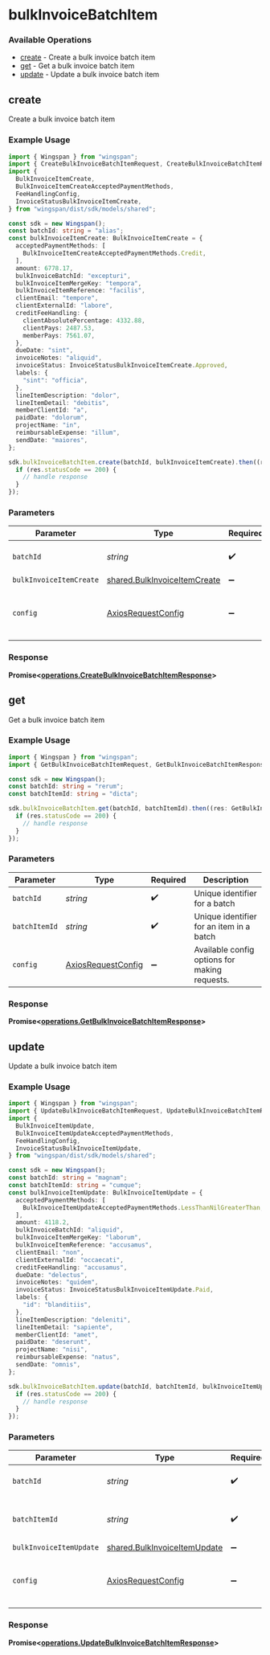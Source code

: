 # bulkInvoiceBatchItem

### Available Operations

* [create](#create) - Create a bulk invoice batch item
* [get](#get) - Get a bulk invoice batch item
* [update](#update) - Update a bulk invoice batch item

## create

Create a bulk invoice batch item

### Example Usage

```typescript
import { Wingspan } from "wingspan";
import { CreateBulkInvoiceBatchItemRequest, CreateBulkInvoiceBatchItemResponse } from "wingspan/dist/sdk/models/operations";
import {
  BulkInvoiceItemCreate,
  BulkInvoiceItemCreateAcceptedPaymentMethods,
  FeeHandlingConfig,
  InvoiceStatusBulkInvoiceItemCreate,
} from "wingspan/dist/sdk/models/shared";

const sdk = new Wingspan();
const batchId: string = "alias";
const bulkInvoiceItemCreate: BulkInvoiceItemCreate = {
  acceptedPaymentMethods: [
    BulkInvoiceItemCreateAcceptedPaymentMethods.Credit,
  ],
  amount: 6778.17,
  bulkInvoiceBatchId: "excepturi",
  bulkInvoiceItemMergeKey: "tempora",
  bulkInvoiceItemReference: "facilis",
  clientEmail: "tempore",
  clientExternalId: "labore",
  creditFeeHandling: {
    clientAbsolutePercentage: 4332.88,
    clientPays: 2487.53,
    memberPays: 7561.07,
  },
  dueDate: "sint",
  invoiceNotes: "aliquid",
  invoiceStatus: InvoiceStatusBulkInvoiceItemCreate.Approved,
  labels: {
    "sint": "officia",
  },
  lineItemDescription: "dolor",
  lineItemDetail: "debitis",
  memberClientId: "a",
  paidDate: "dolorum",
  projectName: "in",
  reimbursableExpense: "illum",
  sendDate: "maiores",
};

sdk.bulkInvoiceBatchItem.create(batchId, bulkInvoiceItemCreate).then((res: CreateBulkInvoiceBatchItemResponse) => {
  if (res.statusCode == 200) {
    // handle response
  }
});
```

### Parameters

| Parameter                                                                    | Type                                                                         | Required                                                                     | Description                                                                  |
| ---------------------------------------------------------------------------- | ---------------------------------------------------------------------------- | ---------------------------------------------------------------------------- | ---------------------------------------------------------------------------- |
| `batchId`                                                                    | *string*                                                                     | :heavy_check_mark:                                                           | Unique identifier for a batch                                                |
| `bulkInvoiceItemCreate`                                                      | [shared.BulkInvoiceItemCreate](../../models/shared/bulkinvoiceitemcreate.md) | :heavy_minus_sign:                                                           | N/A                                                                          |
| `config`                                                                     | [AxiosRequestConfig](https://axios-http.com/docs/req_config)                 | :heavy_minus_sign:                                                           | Available config options for making requests.                                |


### Response

**Promise<[operations.CreateBulkInvoiceBatchItemResponse](../../models/operations/createbulkinvoicebatchitemresponse.md)>**


## get

Get a bulk invoice batch item

### Example Usage

```typescript
import { Wingspan } from "wingspan";
import { GetBulkInvoiceBatchItemRequest, GetBulkInvoiceBatchItemResponse } from "wingspan/dist/sdk/models/operations";

const sdk = new Wingspan();
const batchId: string = "rerum";
const batchItemId: string = "dicta";

sdk.bulkInvoiceBatchItem.get(batchId, batchItemId).then((res: GetBulkInvoiceBatchItemResponse) => {
  if (res.statusCode == 200) {
    // handle response
  }
});
```

### Parameters

| Parameter                                                    | Type                                                         | Required                                                     | Description                                                  |
| ------------------------------------------------------------ | ------------------------------------------------------------ | ------------------------------------------------------------ | ------------------------------------------------------------ |
| `batchId`                                                    | *string*                                                     | :heavy_check_mark:                                           | Unique identifier for a batch                                |
| `batchItemId`                                                | *string*                                                     | :heavy_check_mark:                                           | Unique identifier for an item in a batch                     |
| `config`                                                     | [AxiosRequestConfig](https://axios-http.com/docs/req_config) | :heavy_minus_sign:                                           | Available config options for making requests.                |


### Response

**Promise<[operations.GetBulkInvoiceBatchItemResponse](../../models/operations/getbulkinvoicebatchitemresponse.md)>**


## update

Update a bulk invoice batch item

### Example Usage

```typescript
import { Wingspan } from "wingspan";
import { UpdateBulkInvoiceBatchItemRequest, UpdateBulkInvoiceBatchItemResponse } from "wingspan/dist/sdk/models/operations";
import {
  BulkInvoiceItemUpdate,
  BulkInvoiceItemUpdateAcceptedPaymentMethods,
  FeeHandlingConfig,
  InvoiceStatusBulkInvoiceItemUpdate,
} from "wingspan/dist/sdk/models/shared";

const sdk = new Wingspan();
const batchId: string = "magnam";
const batchItemId: string = "cumque";
const bulkInvoiceItemUpdate: BulkInvoiceItemUpdate = {
  acceptedPaymentMethods: [
    BulkInvoiceItemUpdateAcceptedPaymentMethods.LessThanNilGreaterThan,
  ],
  amount: 4118.2,
  bulkInvoiceBatchId: "aliquid",
  bulkInvoiceItemMergeKey: "laborum",
  bulkInvoiceItemReference: "accusamus",
  clientEmail: "non",
  clientExternalId: "occaecati",
  creditFeeHandling: "accusamus",
  dueDate: "delectus",
  invoiceNotes: "quidem",
  invoiceStatus: InvoiceStatusBulkInvoiceItemUpdate.Paid,
  labels: {
    "id": "blanditiis",
  },
  lineItemDescription: "deleniti",
  lineItemDetail: "sapiente",
  memberClientId: "amet",
  paidDate: "deserunt",
  projectName: "nisi",
  reimbursableExpense: "natus",
  sendDate: "omnis",
};

sdk.bulkInvoiceBatchItem.update(batchId, batchItemId, bulkInvoiceItemUpdate).then((res: UpdateBulkInvoiceBatchItemResponse) => {
  if (res.statusCode == 200) {
    // handle response
  }
});
```

### Parameters

| Parameter                                                                    | Type                                                                         | Required                                                                     | Description                                                                  |
| ---------------------------------------------------------------------------- | ---------------------------------------------------------------------------- | ---------------------------------------------------------------------------- | ---------------------------------------------------------------------------- |
| `batchId`                                                                    | *string*                                                                     | :heavy_check_mark:                                                           | Unique identifier for a batch                                                |
| `batchItemId`                                                                | *string*                                                                     | :heavy_check_mark:                                                           | Unique identifier for an item in a batch                                     |
| `bulkInvoiceItemUpdate`                                                      | [shared.BulkInvoiceItemUpdate](../../models/shared/bulkinvoiceitemupdate.md) | :heavy_minus_sign:                                                           | N/A                                                                          |
| `config`                                                                     | [AxiosRequestConfig](https://axios-http.com/docs/req_config)                 | :heavy_minus_sign:                                                           | Available config options for making requests.                                |


### Response

**Promise<[operations.UpdateBulkInvoiceBatchItemResponse](../../models/operations/updatebulkinvoicebatchitemresponse.md)>**


